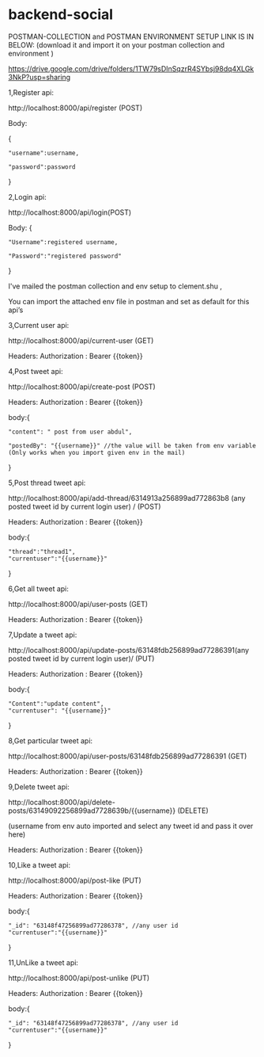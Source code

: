 # backend-social

POSTMAN-COLLECTION and POSTMAN ENVIRONMENT SETUP LINK IS IN BELOW: (download it and import it on your postman collection and environment )

https://drive.google.com/drive/folders/1TW79sDInSqzrR4SYbsj98dq4XLGk3NkP?usp=sharing


1,Register api:

http://localhost:8000/api/register (POST)

Body:

{

    "username":username,
    
    "password":password
    
}


2,Login api:

http://localhost:8000/api/login(POST)

Body:
{

    "Username":registered username,
    
    "Password":"registered password"
    
}
 
 
I've mailed the postman collection and env setup to clement.shu  ,

You can import the attached env file in postman and set as default for this api’s
 
 
3,Current user api:

http://localhost:8000/api/current-user (GET)

Headers: Authorization : Bearer {{token}}
 
 
 
 
 
4,Post tweet api:

http://localhost:8000/api/create-post (POST)

Headers: Authorization : Bearer {{token}}

body:{

    "content": " post from user abdul",
    
    "postedBy": "{{username}}" //the value will be taken from env variable (Only works when you import given env in the mail)
    
}


 
5,Post thread tweet api:

http://localhost:8000/api/add-thread/6314913a256899ad772863b8 (any posted tweet id by current login user) / (POST)

Headers: Authorization : Bearer {{token}}

body:{

    "thread":"thread1",
    "currentuser":"{{username}}"
    
} 
 
 
 
 
6,Get all tweet api:

http://localhost:8000/api/user-posts (GET)

Headers: Authorization : Bearer {{token}}
 
 
 
7,Update a tweet api:

http://localhost:8000/api/update-posts/63148fdb256899ad77286391(any posted tweet id by current login user)/ (PUT)


Headers: Authorization : Bearer {{token}}

body:{

    "Content":"update content",
    "currentuser": "{{username}}"
    
}


 
8,Get particular tweet api:

http://localhost:8000/api/user-posts/63148fdb256899ad77286391
 (GET)
 
Headers: Authorization : Bearer {{token}}



9,Delete tweet api:

http://localhost:8000/api/delete-posts/63149092256899ad7728639b/{{username}} (DELETE) 

(username from env auto imported and select any tweet id and pass it over here)


Headers: Authorization : Bearer {{token}}


 
10,Like a tweet api:

http://localhost:8000/api/post-like (PUT)

Headers: Authorization : Bearer {{token}}

body:{

    "_id": "63148f47256899ad77286378", //any user id
    "currentuser":"{{username}}"
    
}
 
 
 
 
 
 
11,UnLike a tweet api:

http://localhost:8000/api/post-unlike (PUT)

Headers: Authorization : Bearer {{token}}

body:{

    "_id": "63148f47256899ad77286378", //any user id
    "currentuser":"{{username}}"
    
}
